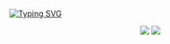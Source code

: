 
[![Typing SVG](https://readme-typing-svg.demolab.com?font=Cuprum&size=40&pause=1000&color=8900F7&center=true&vCenter=true&width=1000&lines=Be+Welcome!+:%29)](https://git.io/typing-svg)


<div align="center"> 
<a href = "mailto:byancacmaia@gmail.com"> <img src="https://img.shields.io/badge/-Gmail-%23333?style=for-the-badge&logo=gmail&logoColor=white" target="_blank"></a>
<a href="https://www.linkedin.com/in/byanca-maia/" target="_blank"><img src="https://img.shields.io/badge/-LinkedIn-%230077B5?style=for-the-badge&logo=linkedin&logoColor=white" style="border-radius": 30px target="_blank"></a> 
 </div>
